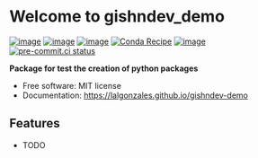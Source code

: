 # Welcome to gishndev_demo

[![image](https://img.shields.io/pypi/v/gishndev-demo.svg)](https://pypi.python.org/pypi/gishndev-demo)
[![image](https://static.pepy.tech/badge/gishndev-demo)](https://pepy.tech/project/gishndev-demo)
[![image](https://img.shields.io/conda/vn/conda-forge/gishndev-demo.svg)](https://anaconda.org/conda-forge/gishndev-demo)
[![Conda Recipe](https://img.shields.io/conda/vn/conda-forge/gishndev-demo.svg)](https://anaconda.org/conda-forge/gishndev-demo)
[![image](https://img.shields.io/badge/License-MIT-yellow.svg)](https://opensource.org/licenses/MIT)
[![pre-commit.ci status](https://results.pre-commit.ci/badge/github/gee-community/gishndev-demo/main.svg)](https://results.pre-commit.ci/latest/github/gee-community/gishndev-demo/main)



**Package for test the creation of python packages**


-   Free software: MIT license
-   Documentation: https://lalgonzales.github.io/gishndev-demo
    

## Features

-   TODO
